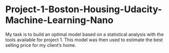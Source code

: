 # Project-1-Boston-Housing-Udacity-Machine-Learning-Nano

My task is to build an optimal model based on a statistical analysis with the tools available for project 1. This model was then used to estimate the best selling price for my client’s home.

